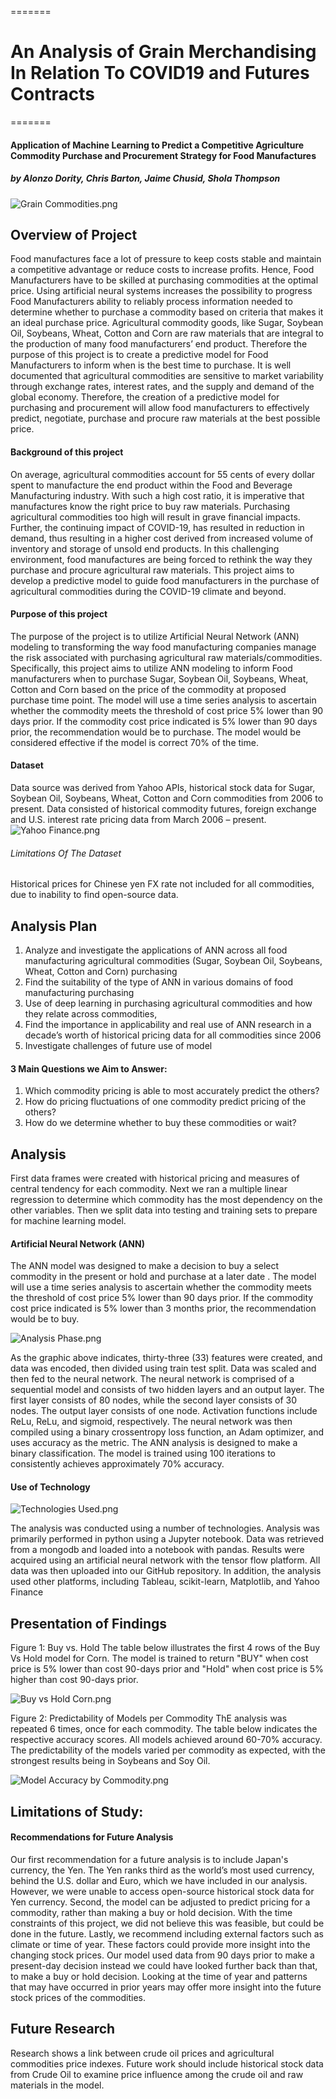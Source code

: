 
=======

# An Analysis of Grain Merchandising In Relation To COVID19 and Futures Contracts
=======
#### Application of Machine Learning to Predict a Competitive Agriculture Commodity Purchase and Procurement Strategy for Food Manufactures
##### by Alonzo Dority, Chris Barton, Jaime Chusid, Shola Thompson

![Grain Commodities.png](https://github.com/sholathompson/https-github.com-alonzodority1-Group_Project/blob/550eb83b8236335d1ba9cd62392c8a9106767391/Grain%20Commodities.png)

## Overview of Project
Food manufactures face a lot of pressure to keep costs stable and maintain a competitive advantage or reduce costs to increase profits. Hence, Food Manufacturers have to be skilled at purchasing commodities at the optimal price. Using artificial neural systems increases the possibility to progress Food Manufacturers ability to reliably process information needed to determine whether to purchase a commodity based on criteria that makes it an ideal purchase price. Agricultural commodity goods, like Sugar, Soybean Oil, Soybeans, Wheat, Cotton and Corn are raw materials that are integral to the production of many food manufacturers’ end product. Therefore the purpose of this project is to create a predictive model for Food Manufacturers to inform when is the best time to purchase. It is well documented that agricultural commodities are sensitive to market variability through exchange rates, interest rates, and the supply and demand of the global economy. Therefore, the creation of a predictive model for purchasing and procurement will allow food manufacturers to effectively predict, negotiate, purchase and procure raw materials at the best possible price.

#### Background of this project
On average, agricultural commodities account for 55 cents of every dollar spent to manufacture the end product within the Food and Beverage Manufacturing industry. With such a high cost ratio, it is imperative that manufactures know the right price to buy raw materials. Purchasing agricultural commodities too high will result in grave financial impacts. 
Further, the continuing impact of COVID-19, has resulted in reduction in demand, thus resulting in a higher cost derived from increased volume of inventory and storage of unsold end products. In this challenging environment, food manufactures are being forced to rethink the way they purchase and procure agricultural  raw materials. 
This project aims to develop a predictive model to guide food manufacturers in the purchase of agricultural commodities during the COVID-19 climate and beyond.

#### Purpose of this project
The purpose of the project is to utilize Artificial Neural Network (ANN) modeling to transforming the way food manufacturing companies manage the risk associated with purchasing agricultural raw materials/commodities. 
Specifically, this project aims to utilize ANN modeling to inform Food manufacturers when to purchase Sugar, Soybean Oil, Soybeans, Wheat, Cotton and Corn based on the price of the commodity at proposed purchase time point. The model will use a time series analysis to ascertain whether the commodity meets the threshold of cost price 5% lower than 90 days prior. If the commodity cost price indicated is 5% lower than 90 days prior, the recommendation would be to purchase. The model would be considered effective if the model is correct 70% of the time.

#### Dataset
Data source was derived from Yahoo APIs, historical stock data for Sugar, Soybean Oil, Soybeans, Wheat, Cotton and Corn commodities from 2006 to present. Data consisted of historical commodity futures, foreign exchange and U.S. interest rate pricing data from March 2006 – present.
![Yahoo Finance.png](https://github.com/sholathompson/https-github.com-alonzodority1-Group_Project/blob/ebba517c2b38261a60c6cd0daa9c7d7681360493/Yahoo%20Finance.png)

###### Limitations Of The Dataset
Historical prices for Chinese yen FX rate not included for all commodities, due to inability to find open-source data.

## Analysis Plan
1. Analyze and investigate the applications of ANN across all food manufacturing agricultural commodities (Sugar, Soybean Oil, Soybeans, Wheat, Cotton and Corn) purchasing 
2. Find the suitability of the type of ANN in various domains of food manufacturing purchasing
3. Use of deep learning in purchasing agricultural commodities and how they relate across commodities, 
4. Find the importance in applicability and real use of ANN research in a decade’s worth of historical pricing data for all commodities since 2006 
5. Investigate challenges of future use of model
#### 3 Main Questions we Aim to Answer:
1. Which commodity pricing is able to most accurately predict the others?
2. How do pricing fluctuations of one commodity predict pricing of the others?
3. How do we determine whether to buy these commodities or wait?

## Analysis
First data frames were created with historical pricing and measures of central tendency for each commodity. Next we ran a  multiple linear regression to determine which commodity has the most dependency on the other variables. Then we split data into testing and training sets to prepare for machine learning model.
#### Artificial Neural Network (ANN)
The ANN model was designed to make a decision to buy a select commodity in the present or hold and purchase at a later date . The model will use a time series analysis to ascertain whether the commodity meets the threshold of cost price 5% lower than 90 days prior. If the commodity cost price indicated is 5% lower than 3 months prior, the recommendation would be to buy. 

![Analysis Phase.png](https://github.com/sholathompson/https-github.com-alonzodority1-Group_Project/blob/dd4840b0321ec4a2c86767cdc9f04f30e8ab0b73/Analysis%20Phase.png)

As the graphic above indicates, thirty-three (33) features were created, and data was encoded, then divided using train test split. Data was scaled and then fed to the neural network. The neural network is comprised of a sequential model and consists of two hidden layers and an output layer. The first layer consists of 80 nodes, while the second layer consists of 30 nodes. The output layer consists of one node. Activation functions include ReLu, ReLu, and sigmoid, respectively. The neural network was then compiled using a binary crossentropy loss function, an Adam optimizer, and uses accuracy as the metric. The ANN analysis is designed to make a binary classification. The model is trained using 100 iterations to consistently achieves approximately 70% accuracy. 

#### Use of Technology
![Technologies Used.png](https://github.com/sholathompson/https-github.com-alonzodority1-Group_Project/blob/2a744f2f8c5434d785b291e12876fae406042e0a/Technologies%20Used.png)

The analysis was conducted using a number of technologies. Analysis was primarily performed in python using a Jupyter notebook. Data was retrieved from a mongodb and loaded into a notebook with pandas. Results were acquired using an artificial neural network with the tensor flow platform. All data was then uploaded into our GitHub repository. In addition, the analysis used other platforms, including Tableau, scikit-learn, Matplotlib, and Yahoo Finance

## Presentation of Findings
Figure 1: Buy vs. Hold
The table below illustrates the first 4 rows of the Buy Vs Hold model for Corn. The model is trained to return "BUY" when cost price is 5% lower than cost 90-days prior and "Hold" when cost price is 5% higher than cost 90-days prior.

![Buy vs Hold Corn.png](https://github.com/sholathompson/https-github.com-alonzodority1-Group_Project/blob/553040d5d947e919f9babb642eb04bce2aa09b98/Buy%20vs%20Hold%20Corn.png)

Figure 2: Predictability of Models per Commodity
ThE analysis was repeated 6 times, once for each commodity. The table below indicates the respective accuracy scores. All models achieved around 60-70% accuracy. The predictability of the models varied per commodity as expected, with the strongest results being in Soybeans and Soy Oil.

![Model Accuracy by Commodity.png](https://github.com/sholathompson/https-github.com-alonzodority1-Group_Project/blob/553040d5d947e919f9babb642eb04bce2aa09b98/Model%20Accuracy%20by%20Commodity.png)

## Limitations of Study: 

#### Recommendations for Future Analysis
Our first recommendation for a future analysis is to include Japan's currency, the Yen. The Yen ranks third as the world’s most used currency, behind the U.S. dollar and Euro, which we have included in our analysis. However, we were unable to access open-source historical stock data for Yen currency.
Second, the model can be adjusted to predict pricing for a commodity, rather than making a buy or hold decision. With the time constraints of this project, we did not believe this was feasible, but could be done in the future.
Lastly, we recommend including external factors such as climate or time of year. These factors could provide more insight into the changing stock prices. Our model used data from 90 days prior to make a present-day decision instead we could have looked further back than that, to make a buy or hold decision. Looking at the time of year and patterns that may have occurred in prior years may offer more insight into the future stock prices of the commodities.

## Future Research
Research shows a link between crude oil prices and agricultural commodities price indexes.  Future work should include historical stock data from Crude Oil to examine price influence among the crude oil and raw materials in the model. 



